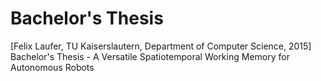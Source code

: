 # Bachelor's Thesis
[Felix Laufer, TU Kaiserslautern, Department of Computer Science, 2015]  
Bachelor's Thesis - A Versatile Spatiotemporal Working Memory for Autonomous Robots
